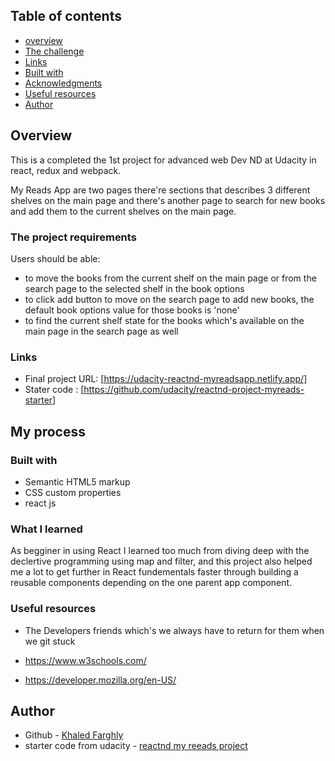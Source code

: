 ## Table of contents

- [overview](#Overview)
- [The challenge](#The-project-requirements)
- [Links](#links)
- [Built with](#built-with)
- [Acknowledgments](What-I-learned)
- [Useful resources](#useful-resources)
- [Author](#author)

## Overview

This is a completed the 1st project for advanced web Dev ND at Udacity in react, redux and webpack.

My Reads App are two pages there're sections that describes 3 different shelves on the main page
and there's another page to search for new books and add them to the current shelves on the main page.

### The project requirements

Users should be able:

- to move the books from the current shelf on the main page or from the search page to the selected shelf in the book options
- to click add button to move on the search page to add new books, the default book options value for those books is 'none'
- to find the current shelf state for the books which's available on the main page in the search page as well

### Links

- Final project URL: [https://udacity-reactnd-myreadsapp.netlify.app/]
- Stater code : [https://github.com/udacity/reactnd-project-myreads-starter]

## My process

### Built with

- Semantic HTML5 markup
- CSS custom properties
- react js

### What I learned

As begginer in using React I learned too much from diving deep with the declertive programming
using map and filter, and this project also helped me a lot to get further in React fundementals faster
through building a reusable components depending on the one parent app component.

### Useful resources

- The Developers friends which's we always have to return for them when we git stuck

- https://www.w3schools.com/
- https://developer.mozilla.org/en-US/

## Author

- Github - [Khaled Farghly](https://github.com/KhaledMostafa990)
- starter code from udacity - [reactnd my reeads project](https://www.frontendmentor.io/profile/KhaledMostafa990)
